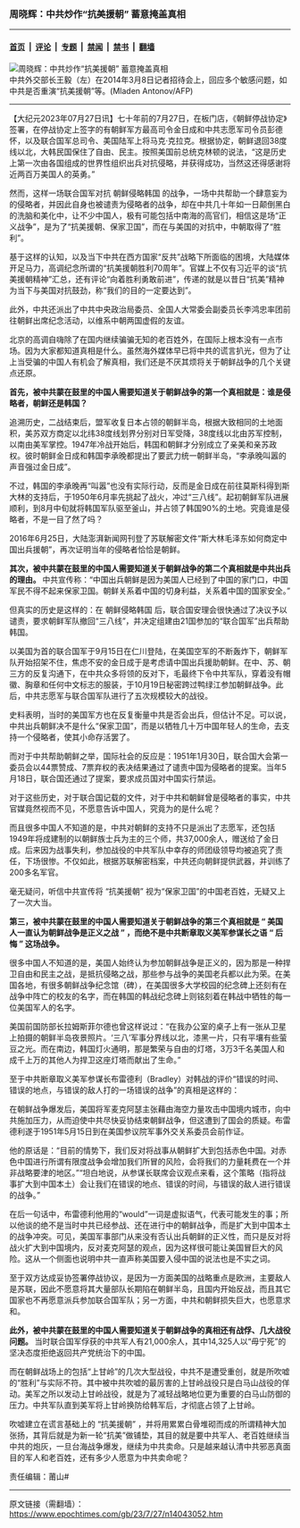 ### 周晓辉：中共炒作“抗美援朝” 蓄意掩盖真相

---

#### [首页](../../../..?n14043052) &nbsp;|&nbsp; [评论](../../../../../epoch-comment?n14043052) &nbsp;|&nbsp; [专题](../../../../../epoch-special?n14043052) &nbsp;|&nbsp; [禁闻](../../../../../epoch-news?n14043052) &nbsp;|&nbsp; [禁书](../../../../../books?n14043052) &nbsp;|&nbsp; [翻墙](https://github.com/gfw-breaker/nogfw/blob/master/README.md?n14043052)


<div><img alt="周晓辉：中共炒作“抗美援朝” 蓄意掩盖真相" class="attachment-djy_600_400 size-djy_600_400 wp-post-image" src="https://i.epochtimes.com/assets/uploads/2016/03/1603081633022403-600x400.jpg"/>
<div class="caption">
 中共外交部长王毅（左）在2014年3月8日记者招待会上，回应多个敏感问题，如中共是否重演“抗美援朝”等。(Mladen Antonov/AFP)
</div></div><hr/><div class="post_content" id="artbody" itemprop="articleBody">
 <!-- article content begin -->
 <p>
  【大纪元2023年07月27日讯】七十年前的7月27日，在板门店，《朝鲜停战协定》签署，在停战协定上签字的有朝鲜军方最高司令金日成和中共志愿军司令员彭德怀，以及联合国军总司令、美国陆军上将马克‧克拉克。根据协定，朝鲜退回38度线以北，大韩民国保住了自由、民主。按照美国前总统克林顿的说法，“这是历史上第一次由各国组成的世界性组织出兵对抗侵略，并获得成功，当然这还得感谢将近两百万美国人的英勇。”
 </p>
 <p>
  然而，这样一场联合国军对抗
  <ok href="https://www.epochtimes.com/gb/tag/%E6%9C%9D%E9%B2%9C%E4%BE%B5%E7%95%A5%E9%9F%A9%E5%9B%BD.html">
   朝鲜侵略韩国
  </ok>
  的战争，一场中共帮助一个肆意妄为的侵略者，并因此自身也被谴责为侵略者的战争，却在中共几十年如一日颠倒黑白的洗脑和美化中，让不少中国人，极有可能包括中南海的高官们，相信这是场“正义战争”，是为了“抗美援朝、保家卫国”，而在与美国的对抗中，中朝取得了“胜利”。
 </p>
 <p>
  基于这样的认知，以及当下中共在西方国家“反共”战略下所面临的困境，大陆媒体开足马力，高调纪念所谓的“抗美援朝胜利70周年”。官媒上不仅有习近平的谈“抗美援朝精神”汇总，还有评论“向着胜利勇敢前进”，传递的就是以昔日“抗美”精神为当下与美国对抗鼓劲，称“我们的目的一定要达到”。
 </p>
 <p>
  此外，中共还派出了中共中央政治局委员、全国人大常委会副委员长李鸿忠率团前往朝鲜出席纪念活动，以维系中朝两国虚假的友谊。
 </p>
 <p>
  北京的高调自嗨除了在国内继续骗骗无知的老百姓外，在国际上根本没有一点市场。因为大家都知道真相是什么。虽然海外媒体早已将中共的谎言扒光，但为了让上当受骗的中国人有机会了解真相，我们还是不厌其烦将关于朝鲜战争的几个关键点还原。
 </p>
 <p>
  <strong>
   首先，被中共蒙在鼓里的中国人需要知道关于朝鲜战争的第一个真相就是：谁是侵略者，朝鲜还是韩国？
  </strong>
 </p>
 <p>
  追溯历史，二战结束后，盟军收复日本占领的朝鲜半岛，根据大致相同的土地面积，美苏双方商定以北纬38度线划界分别对日军受降，38度线以北由苏军控制，以南由美军掌控。1947年冷战开始后，韩国和朝鲜才分别成立了亲美和亲苏政权。彼时朝鲜金日成和韩国李承晚都提出了要武力统一朝鲜半岛，“李承晚叫嚣的声音强过金日成”。
 </p>
 <p>
  不过，韩国的李承晚再“叫嚣”也没有实际行动，反而是金日成在前往莫斯科得到斯大林的支持后，于1950年6月率先挑起了战火，冲过“三八线”。起初朝鲜军队进展顺利，到8月中旬就将韩国军队驱至釜山，并占领了韩国90%的土地。究竟谁是侵略者，不是一目了然了吗？
 </p>
 <p>
  2016年6月25日，大陆澎湃新闻网刊登了苏联解密文件“斯大林毛泽东如何商定中国出兵援朝”，再次证明当年的侵略者恰恰是朝鲜。
 </p>
 <p>
  <strong>
   其次，被中共蒙在鼓里的中国人需要知道关于朝鲜战争的第二个真相就是中共出兵的理由。
  </strong>
  中共宣传称：“中国出兵朝鲜是因为美国人已经到了中国的家门口，中国军民不得不起来保家卫国。朝鲜关系着中国的切身利益，关系着中国的国家安全。”
 </p>
 <p>
  但真实的历史是这样的：在
  <ok href="https://www.epochtimes.com/gb/tag/%E6%9C%9D%E9%B2%9C%E4%BE%B5%E7%95%A5%E9%9F%A9%E5%9B%BD.html">
   朝鲜侵略韩国
  </ok>
  后，联合国安理会很快通过了决议予以谴责，要求朝鲜军队撤回“三八线”，并决定组建由21国参加的“联合国军”出兵帮助韩国。
 </p>
 <p>
  以美国为首的联合国军于9月15日在仁川登陆，在美国空军的不断轰炸下，朝鲜军队开始招架不住，焦虑不安的金日成于是考虑请中国出兵援助朝鲜。在中、苏、朝三方的反复沟通下，在中共众多将领的反对下，毛最终下令中共军队，穿着没有帽徽、胸章和任何中文标志的服装，于10月19日秘密跨过鸭绿江参加朝鲜战争。此后，中共志愿军与联合国军队进行了五次规模较大的战役。
 </p>
 <p>
  史料表明，当时的美国军方也在反复衡量中共是否会出兵，但估计不足。可以说，中共出兵朝鲜决不是什么“保家卫国”，而是以牺牲几十万中国年轻人的生命，去支持一个侵略者，使其小命存活罢了。
 </p>
 <p>
  而对于中共帮助朝鲜之举，国际社会的反应是：1951年1月30日，联合国大会第一委员会以44票赞成、7票弃权的表决结果通过了谴责中国为侵略者的提案。当年5月18日，联合国还通过了提案，要求成员国对中国实行禁运。
 </p>
 <p>
  对于这些历史，对于联合国记载的文件，对于中共和朝鲜曾是侵略者的事实，中共官媒竟然视而不见，不愿意告诉中国人，究竟为的是什么呢？
 </p>
 <p>
  而且很多中国人不知道的是，中共对朝鲜的支持不只是派出了志愿军，还包括1949年将成建制的以朝鲜族士兵为主的三个师，共37,000余人，赠送给了金日成。后来因为战事失利，参加战役的中共军队中幸存的师团级领导均被追究了责任，下场很惨。不仅如此，根据苏联解密档案，中共还向朝鲜提供武器，并训练了200多名军官。
 </p>
 <p>
  毫无疑问，听信中共宣传将
  <ok href="https://www.epochtimes.com/gb/tag/%E2%80%9C%E6%8A%97%E7%BE%8E%E6%8F%B4%E6%9C%9D%E2%80%9D.html">
   “抗美援朝”
  </ok>
  视为“保家卫国”的中国老百姓，无疑又上了一次大当。
 </p>
 <p>
  <strong>
   第三，被中共蒙在鼓里的中国人需要知道关于朝鲜战争的第三个真相就是
  </strong>
  <strong>
   “
  </strong>
  <strong>
   美国人一直认为朝鲜战争是正义之战
  </strong>
  <strong>
   ”
  </strong>
  <strong>
   ，而绝不是中共断章取义美军参谋长之语
  </strong>
  <strong>
   “
  </strong>
  <strong>
   后悔
  </strong>
  <strong>
   ”
  </strong>
  <strong>
   这场战争。
  </strong>
 </p>
 <p>
  很多中国人不知道的是，美国人始终认为参加朝鲜战争是正义的，因为那是一种捍卫自由和民主之战，是抵抗侵略之战，那些参与战争的美国老兵都以此为荣。在美国各地，有很多朝鲜战争纪念馆（碑），在美国很多大学校园的纪念碑上还刻有在战争中阵亡的校友的名字，而在韩国的韩战纪念碑上则铭刻着在韩战中牺牲的每一位美国军人的名字。
 </p>
 <p>
  美国前国防部长拉姆斯菲尔德也曾这样说过：“在我办公室的桌子上有一张从卫星上拍摄的朝鲜半岛夜景照片。‘三八’军事分界线以北，漆黑一片，只有平壤有些萤豆之光。而在南边，韩国灯火通明，那是繁荣与自由的灯塔，3万3千名美国人和成千上万的其他人为捍卫这座灯塔而献出了生命。”
 </p>
 <p>
  至于中共断章取义美军参谋长布雷德利（Bradley）对韩战的评价“错误的时间、错误的地点，与错误的敌人打的一场错误的战争”的真相是这样的：
 </p>
 <p>
  在朝鲜战争爆发后，美国将军麦克阿瑟主张藉由海空力量攻击中国境内城市，向中共施加压力，从而迫使中共尽快妥协结束朝鲜战争，但这遭到了国会的质疑。布雷德利遂于1951年5月15日到在美国参议院军事外交关系委员会前作证。
 </p>
 <p>
  他的原话是：“目前的情势下，我们反对将战事从朝鲜扩大到包括赤色中国。对赤色中国进行所谓有限度战争会增加我们所冒的风险，会将我们的力量耗费在一个并非战略要津的地区。”“坦白地说，从参谋长联席会议观点来看，这个策略（指将战事扩大到中国本土）会让我们在错误的地点、错误的时间，与错误的敌人进行错误的战争。”
 </p>
 <p>
  在后一句话中，布雷德利他用的“would”一词是虚拟语气，代表可能发生的事；所以他谈的绝不是当时中共已经参战、还在进行中的朝鲜战争，而是扩大到中国本土的战争冲突。可见，美国军事部门从来没有否认出兵朝鲜的正义性，而只是反对将战火扩大到中国境内，反对麦克阿瑟的观点，因为这样很可能让美国冒巨大的风险。这从一个侧面也说明中共一直声称美国要入侵中国的说法也是不实之词。
 </p>
 <p>
  至于双方达成妥协签署停战协议，是因为一方面美国的战略重点是欧洲，主要敌人是苏联，因此不愿意将其大量部队长期陷在朝鲜半岛，且国内开始反战，而且其它国家也不再愿意派兵参加联合国军队；另一方面，中共和朝鲜损失巨大，也愿意求和。
 </p>
 <p>
  <strong>
   此外，被中共蒙在鼓里的中国人需要知道关于朝鲜战争的真相还有战俘、几大战役问题。
  </strong>
  当时联合国军俘获的中共军人有21,000余人，其中14,325人以“毋宁死”的坚决态度拒绝返回共产党统治下的中国。
 </p>
 <p>
  而在朝鲜战场上的包括“上甘岭”的几次大型战役，中共不是遭受重创，就是所吹嘘的“胜利”与实际不符。其中被中共吹嘘的最厉害的上甘岭战役只是白马山战役的佯动。美军之所以发动上甘岭战役，就是为了减轻战略地位更为重要的白马山防御的压力。中共军队直到美军将上甘岭换防给韩军后，才彻底占领了上甘岭。
 </p>
 <p>
  吹嘘建立在谎言基础上的
  <ok href="https://www.epochtimes.com/gb/tag/%E2%80%9C%E6%8A%97%E7%BE%8E%E6%8F%B4%E6%9C%9D%E2%80%9D.html">
   “抗美援朝”
  </ok>
  ，并将用累累白骨堆砌而成的所谓精神大加张扬，其背后就是为新一轮“抗美”做铺垫，其目的就是要中共军人、老百姓继续当中共的炮灰，一旦台海战争爆发，继续为中共卖命。只是越来越认清中共邪恶真面目的军人和老百姓，还有多少人愿意为中共卖命呢？
 </p>
 <p>
  责任编辑：莆山#
 </p>
 <!-- article content end -->
 <div id="below_article_ad">
 </div>
</div>


---

原文链接（需翻墙）：https://www.epochtimes.com/gb/23/7/27/n14043052.htm